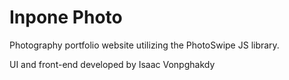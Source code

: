 # Inpone Photo

Photography portfolio website utilizing the PhotoSwipe JS library.

UI and front-end developed by Isaac Vonpghakdy

